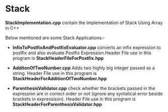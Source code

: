 # Stack
**StackImplementation.cpp** contain the Implementation of Stack Using Array in C++

Below mentioned are some Stack Applications:- 

- **InfixToPostfixAndPostfixEvaluator.cpp** converts an infix expression to postfix and also evaluate Postfix Expression.Header File use in this program is **StackHeaderFileForPostfix.hpp**

- **AdditonOfTwoNumber.cpp** Adds two highly big integer passed as a string.
Header File use in this program is **StackHeaderForAdditionOfTwoNumber.hpp**

- **ParenthesisValidator.cpp** check whether the brackets passed in the expression are in correct order or not (ignore any syntatical error beside brackets in expressison).
Header File use in this program is **StackHeaderForParenthesisValidator.hpp**
